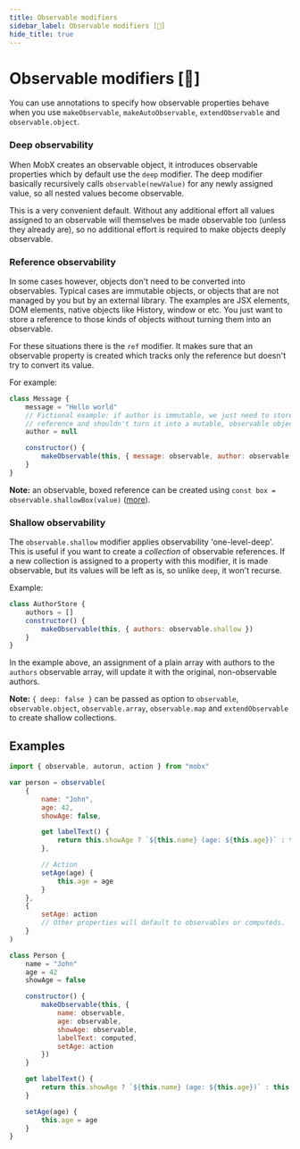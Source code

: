 ```yaml
---
title: Observable modifiers
sidebar_label: Observable modifiers [🚀]
hide_title: true
---
```


<script async type="text/javascript" src="//cdn.carbonads.com/carbon.js?serve=CEBD4KQ7&placement=mobxjsorg" id="_carbonads_js"></script>

# Observable modifiers [🚀]

You can use annotations to specify how observable properties behave when you use `makeObservable`, `makeAutoObservable`, `extendObservable` and `observable.object`.

### Deep observability

When MobX creates an observable object, it introduces observable properties which by default use the `deep` modifier. The deep modifier basically recursively calls `observable(newValue)` for any newly assigned value, so
all nested values become observable.

This is a very convenient default. Without any additional effort all values assigned to an observable will themselves be made observable too (unless they already are), so no additional effort is required to make objects deeply observable.

### Reference observability

In some cases however, objects don't need to be converted into observables.
Typical cases are immutable objects, or objects that are not managed by you but by an external library. The examples are JSX elements, DOM elements, native objects like History, window or etc. You just want to store a reference to those kinds of objects without turning them into an observable.

For these situations there is the `ref` modifier. It makes sure that an observable property is created which tracks only the reference but doesn't try to convert its value.

For example:

```javascript
class Message {
    message = "Hello world"
    // Fictional example: if author is immutable, we just need to store a
    // reference and shouldn't turn it into a mutable, observable object.
    author = null

    constructor() {
        makeObservable(this, { message: observable, author: observable.ref })
    }
}
```

**Note:** an observable, boxed reference can be created using `const box = observable.shallowBox(value)` ([more](api.md#observablebox)).

### Shallow observability

The `observable.shallow` modifier applies observability 'one-level-deep'. This is useful if you want to create a _collection_ of observable references.
If a new collection is assigned to a property with this modifier, it is made observable, but its values will be left as is, so unlike `deep`, it won't recurse.

Example:

```javascript
class AuthorStore {
    authors = []
    constructor() {
        makeObservable(this, { authors: observable.shallow })
    }
}
```

In the example above, an assignment of a plain array with authors to the `authors` observable array, will update it with the original, non-observable authors.

**Note:** `{ deep: false }` can be passed as option to `observable`, `observable.object`, `observable.array`, `observable.map` and `extendObservable` to create shallow collections.

## Examples

```javascript
import { observable, autorun, action } from "mobx"

var person = observable(
    {
        name: "John",
        age: 42,
        showAge: false,

        get labelText() {
            return this.showAge ? `${this.name} (age: ${this.age})` : this.name
        },

        // Action
        setAge(age) {
            this.age = age
        }
    },
    {
        setAge: action
        // Other properties will default to observables or computeds.
    }
)
```

```javascript
class Person {
    name = "John"
    age = 42
    showAge = false

    constructor() {
        makeObservable(this, {
            name: observable,
            age: observable,
            showAge: observable,
            labelText: computed,
            setAge: action
        })
    }

    get labelText() {
        return this.showAge ? `${this.name} (age: ${this.age})` : this.name
    }

    setAge(age) {
        this.age = age
    }
}
```
